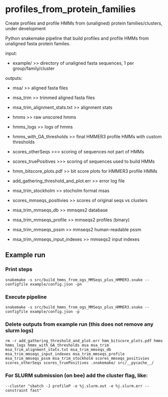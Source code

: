 # profiles_from_protein_families
Create profiles and profile HMMs from (unaligned) protein families/clusters, under development

Python snakemake pipeline that build profiles and profile HMMs from unaligned fasta protein familes.

input:
- example/ >> directory of unaligned fasta sequences, 1 per group/family/cluster

outputs:
- msa/ >> aligned fasta files
- msa_trim >> trimmed aligned fasta files
- msa_trim_alignment_stats.txt >> alignment stats

- hmms >> raw unscored hmms
- hmms_logs >> logs of hmms
- hmms_with_GA_thresholds >> final HMMER3 profile HMMs with custom thresholds
- scores_otherSeqs >>> scoring of sequences not part of HMMs
- scores_truePositives >>> scoring of sequences used to build HMMs
- hmm_bitscore_plots.pdf >> bit score plots for HMMER3 profile HMMs
- add_gathering_threshold_and_plot.err >> error log file

- msa_trim_stockholm >> stocholm format msas
- scores_mmseqs_positivies >> scores of original seqs vs clusters 
- msa_trim_mmseqs_db >> mmsqes2 database
- msa_trim_mmseqs_profile >> mmseqs2 profiles (binary)
- msa_trim_mmseqs_pssm >> mmseqs2 human-readable pssm
- msa_trim_mmseqs_input_indexes >> mmseqs2 input indexes

## Example run
### Print steps
`snakemake -s src/build_hmms_from_ogs_MMSeqs_plus_HMMER3.snake --configfile example/config.json -pn`

### Execute pipeline
`snakemake -s src/build_hmms_from_ogs_MMSeqs_plus_HMMER3.snake --configfile example/config.json -p`

### Delete outputs from example run (this does not remove any slurm logs)
`rm -r add_gathering_threshold_and_plot.err hmm_bitscore_plots.pdf hmms hmms_logs hmms_with_GA_thresholds msa msa_trim msa_trim_alignment_stats.txt msa_trim_mmseqs_db msa_trim_mmseqs_input_indexes msa_trim_mmseqs_profile msa_trim_mmseqs_pssm msa_trim_stockholm scores_mmseqs_positivies scores_otherSeqs scores_truePositives .snakemake/ src/__pycache__/`

### For SLURM submission (on bee) add the cluster flag, like:
`--cluster "sbatch -J profileP -o %j.slurm.out -e %j.slurm.err --constraint fast"`
